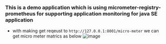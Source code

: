 ###  This is a demo application which is using micrometer-registry-prometheus for supporting application monitoring for java SE application

- with making get reqeust to  `http://127.0.0.1:8001/micro-meter` we can get micro meter matrics as below
![image](https://github.com/Emindu/java-se-micro-meter/assets/41495728/2a5b2c2f-254c-4ef7-9aef-1193313c876e)

